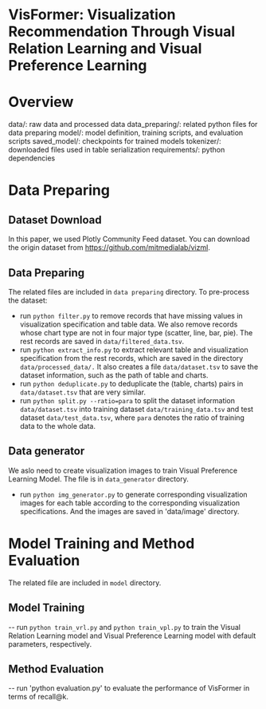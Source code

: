 # VisFormer: Visualization Recommendation Through Visual Relation Learning and Visual Preference Learning

# Overview
data/: raw data and processed data
data_preparing/: related python files for data preparing
model/: model definition, training scripts, and evaluation scripts
saved_model/: checkpoints for trained models
tokenizer/: downloaded files used in table serialization
requirements/: python dependencies

# Data Preparing
## Dataset Download
In this paper, we used Plotly Community Feed dataset. You can download the origin dataset from https://github.com/mitmedialab/vizml. 
## Data Preparing
The related files are included in `data preparing` directory. 
To pre-process the dataset:
- run `python filter.py` to remove records that have missing values in visualization specification and table data. We also remove records whose chart type are not in four major type (scatter, line, bar, pie). The rest records are saved in `data/filtered_data.tsv`.
- run `python extract_info.py` to extract relevant table and visualization specification from the rest records, which are saved in the directory `data/processed_data/.` It also creates a file `data/dataset.tsv` to save the dataset information, such as the path of table and charts.
- run `python deduplicate.py` to deduplicate the (table, charts) pairs in `data/dataset.tsv` that are very similar.
- run `python split.py --ratio=para` to split the dataset information `data/dataset.tsv` into training dataset `data/training_data.tsv` and test dataset `data/test_data.tsv`, where `para` denotes the ratio of training data to the whole data.
## Data generator
We aslo need to create visualization images to train Visual Preference Learning Model. The file is in `data_generator` directory.
- run `python img_generator.py` to generate corresponding visualization images for each table according to the corresponding visualization specifications. And the images are saved in 'data/image' directory.

# Model Training and Method Evaluation
The related file are included in `model` directory.
## Model Training
-- run `python train_vrl.py` and `python train_vpl.py` to train the Visual Relation Learning model and Visual Preference Learning model with default parameters, respectively.
## Method Evaluation
-- run 'python evaluation.py' to evaluate the performance of VisFormer in terms of recall@k.

